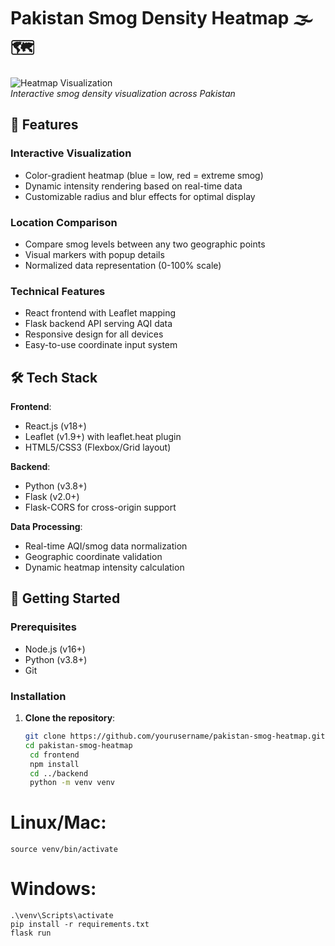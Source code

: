 # Pakistan Smog Density Heatmap 🌫️🗺️

![Heatmap Visualization](screenshot.png)  
*Interactive smog density visualization across Pakistan*

## 🌟 Features

### Interactive Visualization
- Color-gradient heatmap (blue = low, red = extreme smog)
- Dynamic intensity rendering based on real-time data
- Customizable radius and blur effects for optimal display

### Location Comparison
- Compare smog levels between any two geographic points
- Visual markers with popup details
- Normalized data representation (0-100% scale)

### Technical Features
- React frontend with Leaflet mapping
- Flask backend API serving AQI data
- Responsive design for all devices
- Easy-to-use coordinate input system

## 🛠️ Tech Stack

**Frontend**:
- React.js (v18+)
- Leaflet (v1.9+) with leaflet.heat plugin
- HTML5/CSS3 (Flexbox/Grid layout)

**Backend**:
- Python (v3.8+)
- Flask (v2.0+)
- Flask-CORS for cross-origin support

**Data Processing**:
- Real-time AQI/smog data normalization
- Geographic coordinate validation
- Dynamic heatmap intensity calculation

## 🚀 Getting Started

### Prerequisites
- Node.js (v16+)
- Python (v3.8+)
- Git

### Installation

1. **Clone the repository**:
   ```bash
   git clone https://github.com/yourusername/pakistan-smog-heatmap.git
   cd pakistan-smog-heatmap
    cd frontend
    npm install
    cd ../backend
    python -m venv venv
# Linux/Mac:
    source venv/bin/activate
# Windows:
    .\venv\Scripts\activate
    pip install -r requirements.txt
    flask run
